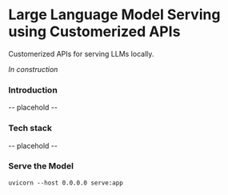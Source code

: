 
# Large Language Model Serving using Customerized APIs

Customerized APIs for serving LLMs locally.

<i>In construction</i>

### Introduction
-- placehold --

### Tech stack
-- placehold --

### Serve the Model
```
uvicorn --host 0.0.0.0 serve:app
```
